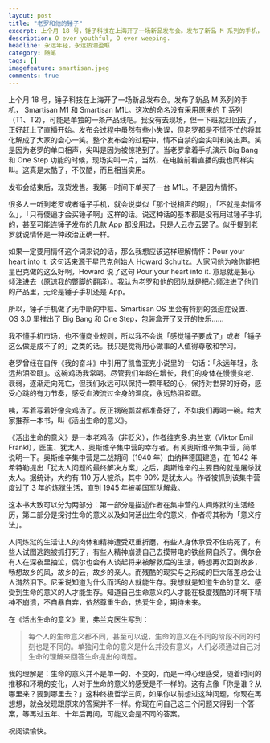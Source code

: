 ```yaml
---
layout: post
title: "老罗和他的锤子"
excerpt: 上个月 18 号，锤子科技在上海开了一场新品发布会。发布了新品 M 系列的手机， Smartisan M1 和 Smartisan M1L。这次的命名没有采用原来的 T 系列（T1、T2），可能是单独的一条产品线吧。我没有去现场，但一下班就赶回去了，正好赶上了直播开始。发布会过程中虽然有些小失误，但老罗都是不慌不忙的将其化解成了大家的会心一笑。整个发布会的过程中，情不自禁的会尖叫和笑出声。笑是因为老罗的单口相声，尖叫是因为被惊艳到了。当老罗拿着手机演示 Big Bang 和 One Step 功能的时候，现场尖叫一片，当然，在电脑前看直播的我也同样尖叫。这真是太酷了，不仅酷，而且相当实用。
description: O ever youthful, O ever weeping.
headline: 永远年轻，永远热泪盈眶
category: 随笔
tags: []
imagefeature: smartisan.jpeg
comments: true
---
```


上个月 18 号，锤子科技在上海开了一场新品发布会。发布了新品 M 系列的手机， Smartisan M1 和 Smartisan M1L。这次的命名没有采用原来的 T 系列（T1、T2），可能是单独的一条产品线吧。我没有去现场，但一下班就赶回去了，正好赶上了直播开始。发布会过程中虽然有些小失误，但老罗都是不慌不忙的将其化解成了大家的会心一笑。整个发布会的过程中，情不自禁的会尖叫和笑出声。笑是因为老罗的单口相声，尖叫是因为被惊艳到了。当老罗拿着手机演示 Big Bang 和 One Step 功能的时候，现场尖叫一片，当然，在电脑前看直播的我也同样尖叫。这真是太酷了，不仅酷，而且相当实用。

发布会结束后，现货发售。我第一时间下单买了一台 M1L。不是因为情怀。

很多人一听到老罗或者锤子手机，就会说类似「那个说相声的啊」，「不就是卖情怀么」，「只有傻逼才会买锤子啊」这样的话。说这种话的基本都是没有用过锤子手机的，甚至可能连锤子发布的几款 App 都没用过，只是人云亦云罢了。似乎提到老罗就说情怀是一种政治正确一样。

如果一定要用情怀这个词来说的话，那么我想应该这样理解情怀：Pour your heart into it. 这句话来源于星巴克创始人 Howard Schultz。人家问他为啥你能把星巴克做的这么好啊，Howard 说了这句 Pour your heart into it. 意思就是把心倾注进去（原谅我的蹩脚的翻译）。我认为老罗和他的团队就是把心倾注进了他们的产品里，无论是锤子手机还是 App。

所以，锤子手机做了无中断的中框、Smartisan OS 里会有特别的强迫症设置、OS 3.0 里推出了 Big Bang 和 One Step，包装盒开了又开的快乐......

我不懂手机市场，也不懂商业规则，所以我不会说「感觉锤子要成了」或者「锤子这么做是成不了的」之类的话。我只是觉得用心做事的人值得尊敬和学习。

老罗曾经在自传《我的奋斗》中引用了凯鲁亚克小说里的一句话：「永远年轻，永远热泪盈眶」。这碗鸡汤我常喝。尽管我们年龄在增长，我们的身体在慢慢变老、衰弱，逐渐走向死亡，但我们永远可以保持一颗年轻的心，保持对世界的好奇，感受心跳的有力节奏，感受血液流过全身的温度，永远热泪盈眶。

咦，写着写着好像变鸡汤了。反正锅碗瓢盆都准备好了，不如我们再喝一碗。给大家推荐一本书，叫《活出生命的意义》。

《活出生命的意义》是一本老鸡汤（非贬义），作者维克多.弗兰克（Viktor Emil Frankl），医生、犹太人、奥斯维辛集中营的幸存者。有关奥斯维辛集中营，简单说明一下。奥斯维辛集中营是二战期间（1940 年）由纳粹德国建造，在 1942 年希特勒提出「犹太人问题的最终解决方案」之后，奥斯维辛的主要目的就是屠杀犹太人。据统计，大约有 110 万人被杀，其中 90% 是犹太人。作者被抓到该集中营度过了 3 年的炼狱生活，直到 1945 年被美国军队解救。

这本书大致可以分为两部分：第一部分是描述作者在集中营的人间炼狱的生活经历，第二部分是探讨生命的意义以及如何活出生命的意义，作者将其称为「意义疗法」。

人间炼狱的生活让人的肉体和精神遭受双重折磨，有些人身体承受不住病死了，有些人试图逃跑被抓打死了，有些人精神崩溃自己去摸带电的铁丝网自杀了。偶尔会有人在深夜里抽泣，偶尔也会有人谈起将来被解救后的生活，畅想再次回到故乡，畅想故乡的风，故乡的云，故乡的亲人。而残酷的现实与之形成的巨大落差总会让人潸然泪下。尼采说知道为什么而活的人就能生存。我想就是知道生命的意义、感受到生命的意义的人才能生存。知道自己生命意义的人才能在极度残酷的环境下精神不崩溃，不自暴自弃，依然尊重生命，热爱生命，期待未来。

在《活出生命的意义》里，弗兰克医生写到：

> 每个人的生命意义都不同，甚至可以说，生命的意义在不同的阶段不同的时刻也是不同的。单独问生命的意义是什么并没有意义，人们必须通过自己对生命的理解来回答生命提出的问题。

我的理解是：生命的意义并不是单一的、不变的，而是一种心理感受，随着时间的推移和环境的变化，人对于生命的意义的感受是不一样的。这有点像「你是谁？从哪里来？要到哪里去？」这种终极哲学三问，如果你以前想过这种问题，你现在再想想，就会发现跟原来的答案并不一样。你现在问自己这三个问题又得到一个答案，等再过五年、十年后再问，可能又会是不同的答案。

祝阅读愉快。